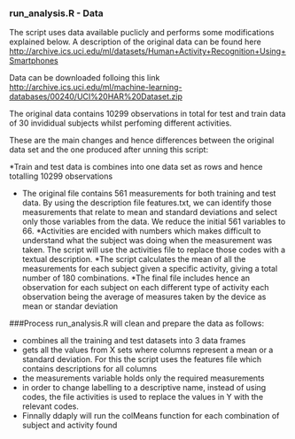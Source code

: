 ### run_analysis.R - Data 

The script uses data available puclicly and performs some modifications explained below.
A description of the original data can be found here http://archive.ics.uci.edu/ml/datasets/Human+Activity+Recognition+Using+Smartphones

Data can be downloaded folloing this link http://archive.ics.uci.edu/ml/machine-learning-databases/00240/UCI%20HAR%20Dataset.zip

The original data contains 10299 observations in total for test and train data of 30 invididual subjects whilst perfoming different activities. 

These are the main changes and hence differences between the original data set and the one produced after unning this script:

*Train and test data is combines into one data set as rows and hence totalling 10299 observations
* The original file contains 561 measurements for both training and test data. By using the description file features.txt, we can identify those measurements that relate to mean and standard deviations and select only those variables from the data. We reduce the initial 561 variables to 66.
*Activities are encided with numbers which makes difficult to understand what the subject was doing when the measurement was taken. The script will use the activities file to replace those codes with a textual description.
*The script calculates the mean of all the measurements for each subject given a specific activity, giving a total number of 180 combinations. 
*The final file includes hence an observation for each subject on each different type of activity each observation being the average of measures taken by the device as mean or standar deviation



###Process
run_analysis.R will clean and prepare the data as follows:
* combines all the training and test datasets into 3 data frames
* gets all the values from X sets where columns represent a mean or a standard deviation. For this the script uses the features file which contains descriptions for all columns 
* the measurements variable holds only the required measurements 
* in order to change labelling to a descriptive name, instead of using codes, the file activities is used to replace the values in Y with the relevant codes.
* Finnally ddaply will run the colMeans function for each combination of subject and activity found 



